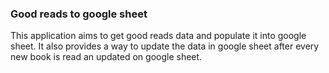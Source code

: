 ### Good reads to google sheet

This application aims to get good reads data and populate it into google sheet.
It also provides a way to update the data in google sheet after every new book is read an updated on google sheet.


